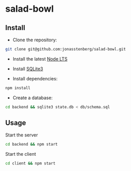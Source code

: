 # salad-bowl

## Install

* Clone the repository:

```sh
git clone git@github.com:jonasstenberg/salad-bowl.git
```

* Install the latest [Node LTS](https://nodejs.org/en/)

* Install [SQLite3](https://www.sqlite.org/index.html)

* Install dependencies:

```sh
npm install
```

* Create a database:

```sh
cd backend && sqlite3 state.db < db/schema.sql
```

## Usage

Start the server

```sh
cd backend && npm start
```

Start the client

```sh
cd client && npm start
```
